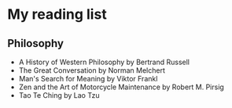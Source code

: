 # My reading list
## Philosophy
* A History of Western Philosophy by Bertrand Russell
* The Great Conversation by Norman Melchert
* Man's Search for Meaning by Viktor Frankl
* Zen and the Art of Motorcycle Maintenance by Robert M. Pirsig
* Tao Te Ching by Lao Tzu
